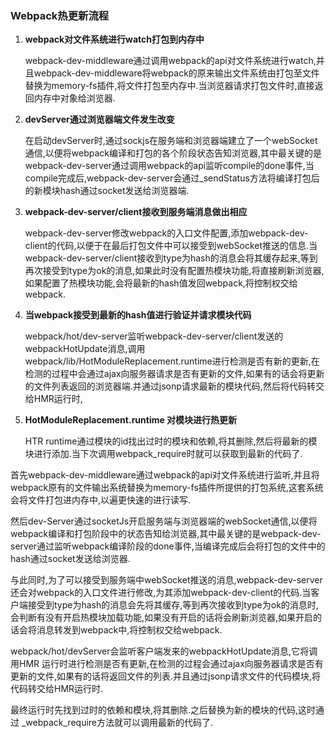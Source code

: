 

### Webpack热更新流程



1. **webpack对文件系统进行watch打包到内存中**

   webpack-dev-middleware通过调用webpack的api对文件系统进行watch,并且webpack-dev-middleware将webpack的原来输出文件系统由打包至文件替换为memory-fs插件,将文件打包至内存中.当浏览器请求打包文件时,直接返回内存中对象给浏览器.

2. **devServer通过浏览器端文件发生改变**

   在启动devServer时,通过sockjs在服务端和浏览器端建立了一个webSocket通信,以便将webpack编译和打包的各个阶段状态告知浏览器,其中最关键的是webpack-dev-server通过调用webpack的api监听compile的done事件,当compile完成后,webpack-dev-server会通过_sendStatus方法将编译打包后的新模块hash通过socket发送给浏览器端.

3. **webpack-dev-server/client接收到服务端消息做出相应**

   webpack-dev-server修改webpack的入口文件配置,添加webpack-dev-client的代码,以便于在最后打包文件中可以接受到webSocket推送的信息.当webpack-dev-server/client接收到type为hash的消息会将其缓存起来,等到再次接受到type为ok的消息,如果此时没有配置热模块功能,将直接刷新浏览器,如果配置了热模块功能,会将最新的hash值发回webpack,将控制权交给webpack.

4. **当webpack接受到最新的hash值进行验证并请求模块代码**

   webpack/hot/dev-server监听webpack-dev-server/client发送的webpackHotUpdate消息,调用webpack/lib/HotModuleReplacement.runtime进行检测是否有新的更新,在检测的过程中会通过ajax向服务器请求是否有更新的文件,如果有的话会将更新的文件列表返回的浏览器端.并通过jsonp请求最新的模块代码,然后将代码转交给HMR运行时,	

5. **HotModuleReplacement.runtime 对模块进行热更新**

   HTR runtime通过模块的id找出过时的模块和依赖,将其删除,然后将最新的模块进行添加.当下次调用webpack_require时就可以获取到最新的代码了.



首先webpack-dev-middleware通过webpack的api对文件系统进行监听,并且将webpack原有的文件输出系统替换为memory-fs插件所提供的打包系统,这套系统会将文件打包进内存中,以遍更快速的进行读写.

然后dev-Server通过socketJs开启服务端与浏览器端的webSocket通信,以便将webpack编译和打包阶段中的状态告知给浏览器,其中最关键的是webpack-dev-server通过监听webpack编译阶段的done事件,当编译完成后会将打包的文件中的hash通过socket发送给浏览器.

与此同时,为了可以接受到服务端中webSocket推送的消息,webpack-dev-server还会对webpack的入口文件进行修改,为其添加webpack-dev-client的代码.当客户端接受到type为hash的消息会先将其缓存,等到再次接收到type为ok的消息时,会判断有没有开启热模块加载功能,如果没有开启的话将会刷新浏览器,如果开启的话会将消息转发到webpack中,将控制权交给webpack.

webpack/hot/devServer会监听客户端发来的webpackHotUpdate消息,它将调用HMR 运行时进行检测是否有更新,在检测的过程会通过ajax向服务器请求是否有更新的文件,如果有的话将返回文件的列表.并且通过jsonp请求文件的代码模块,将代码转交给HMR运行时.

最终运行时先找到过时的依赖和模块,将其删除.之后替换为新的模块的代码,这时通过 _webpack_require方法就可以调用最新的代码了.

